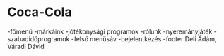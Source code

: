 # Coca-Cola
-főmenü
-márkáink
-jótékonysági programok
-rólunk
-nyeremányjáték
-szabadidőprogramok
-felső menüsáv 
-bejelentkezés
-footer
Deli Ádám, Váradi Dávid